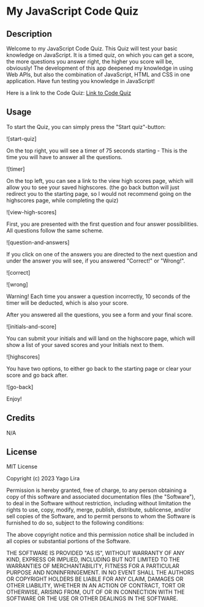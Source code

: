 # My JavaScript Code Quiz

## Description
Welcome to my JavaScript Code Quiz. This Quiz will test your basic knowledge on JavaScript. It is a timed quiz, on which you can get a score, 
the more questions you answer right, the higher you score will be, obviously! The development of this app deepened my knowledge in using Web APIs,
but also the combination of JavaScript, HTML and CSS in one application.
Have fun testing you knowledge in JavaScript!

Here is a link to the Code Quiz: [Link to Code Quiz](file:///C:/Users/yagol/OneDrive/%C3%81rea%20de%20Trabalho/assignments/modulo4/index.html)

## Usage
To start the Quiz, you can simply press the "Start quiz"-button:

![start-quiz]

On the top right, you will see a timer of 75 seconds starting - This is the time you will have to answer all the questions.

![timer]


On the top left, you can see a link to the view high scores page, which will allow you to see your saved highscores. (the go back button will just redirect you to the starting page, so I would not recommend going on the highscores page, while completing the quiz)

![view-high-scores]


First, you are presented with the first question and four answer possibilities. All questions follow the same scheme.

![question-and-answers]

If you click on one of the answers you are directed to the next question and under the answer you will see, if you answered "Correct!" or "Wrong!".

![correct]

![wrong]

Warning! Each time you answer a question incorrectly, 10 seconds of the timer will be deducted, which is also your score.

After you answered all the questions, you see a form and your final score. 

![initials-and-score]

You can submit your initials and will land on the highscore page, which will show a list of your saved scores and your Initials next to them.

![highscores]

You have two options, to either go back to the starting page or clear your score and go back after.

![go-back]

Enjoy!

## Credits
N/A

## License
MIT License

Copyright (c) 2023 Yago Lira

Permission is hereby granted, free of charge, to any person obtaining a copy
of this software and associated documentation files (the "Software"), to deal
in the Software without restriction, including without limitation the rights
to use, copy, modify, merge, publish, distribute, sublicense, and/or sell
copies of the Software, and to permit persons to whom the Software is
furnished to do so, subject to the following conditions:

The above copyright notice and this permission notice shall be included in all
copies or substantial portions of the Software.

THE SOFTWARE IS PROVIDED "AS IS", WITHOUT WARRANTY OF ANY KIND, EXPRESS OR
IMPLIED, INCLUDING BUT NOT LIMITED TO THE WARRANTIES OF MERCHANTABILITY,
FITNESS FOR A PARTICULAR PURPOSE AND NONINFRINGEMENT. IN NO EVENT SHALL THE
AUTHORS OR COPYRIGHT HOLDERS BE LIABLE FOR ANY CLAIM, DAMAGES OR OTHER
LIABILITY, WHETHER IN AN ACTION OF CONTRACT, TORT OR OTHERWISE, ARISING FROM,
OUT OF OR IN CONNECTION WITH THE SOFTWARE OR THE USE OR OTHER DEALINGS IN THE
SOFTWARE.

